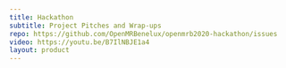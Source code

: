 ```yaml
---
title: Hackathon
subtitle: Project Pitches and Wrap-ups
repo: https://github.com/OpenMRBenelux/openmrb2020-hackathon/issues
video: https://youtu.be/B7IlNBJE1a4
layout: product
---
```

